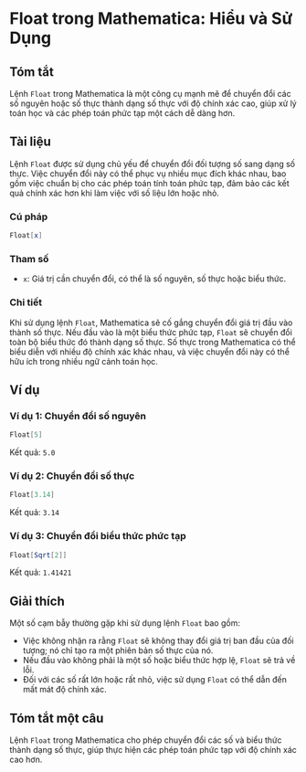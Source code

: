 <!--
Meta Description: # Float trong Mathematica: Hiểu và Sử Dụng ## Tóm tắt Lệnh `Float` trong Mathematica là một công cụ mạnh mẽ để chuyển đổi các số nguyên hoặc số thực t...
Meta Keywords: float, đổi, chuyển, thực, mathematica
-->

# Float trong Mathematica: Hiểu và Sử Dụng

## Tóm tắt
Lệnh `Float` trong Mathematica là một công cụ mạnh mẽ để chuyển đổi các số nguyên hoặc số thực thành dạng số thực với độ chính xác cao, giúp xử lý toán học và các phép toán phức tạp một cách dễ dàng hơn.

## Tài liệu
Lệnh `Float` được sử dụng chủ yếu để chuyển đổi đối tượng số sang dạng số thực. Việc chuyển đổi này có thể phục vụ nhiều mục đích khác nhau, bao gồm việc chuẩn bị cho các phép toán tính toán phức tạp, đảm bảo các kết quả chính xác hơn khi làm việc với số liệu lớn hoặc nhỏ.

### Cú pháp
```mathematica
Float[x]
```

### Tham số
- `x`: Giá trị cần chuyển đổi, có thể là số nguyên, số thực hoặc biểu thức.

### Chi tiết
Khi sử dụng lệnh `Float`, Mathematica sẽ cố gắng chuyển đổi giá trị đầu vào thành số thực. Nếu đầu vào là một biểu thức phức tạp, `Float` sẽ chuyển đổi toàn bộ biểu thức đó thành dạng số thực. Số thực trong Mathematica có thể biểu diễn với nhiều độ chính xác khác nhau, và việc chuyển đổi này có thể hữu ích trong nhiều ngữ cảnh toán học.

## Ví dụ
### Ví dụ 1: Chuyển đổi số nguyên
```mathematica
Float[5]
```
Kết quả: `5.0`

### Ví dụ 2: Chuyển đổi số thực
```mathematica
Float[3.14]
```
Kết quả: `3.14`

### Ví dụ 3: Chuyển đổi biểu thức phức tạp
```mathematica
Float[Sqrt[2]]
```
Kết quả: `1.41421`
 
## Giải thích
Một số cạm bẫy thường gặp khi sử dụng lệnh `Float` bao gồm:
- Việc không nhận ra rằng `Float` sẽ không thay đổi giá trị ban đầu của đối tượng; nó chỉ tạo ra một phiên bản số thực của nó.
- Nếu đầu vào không phải là một số hoặc biểu thức hợp lệ, `Float` sẽ trả về lỗi.
- Đối với các số rất lớn hoặc rất nhỏ, việc sử dụng `Float` có thể dẫn đến mất mát độ chính xác.

## Tóm tắt một câu
Lệnh `Float` trong Mathematica cho phép chuyển đổi các số và biểu thức thành dạng số thực, giúp thực hiện các phép toán phức tạp với độ chính xác cao hơn.